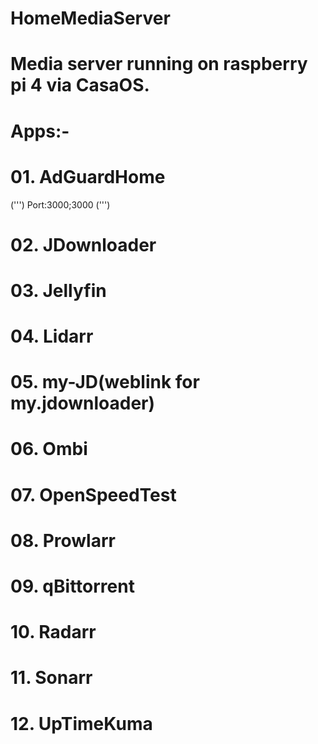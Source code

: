 # HomeMediaServer
# Media server running on raspberry pi 4 via CasaOS.

# Apps:- 
# 01. AdGuardHome
(''')
Port:3000;3000
(''')
# 02. JDownloader
# 03. Jellyfin
# 04. Lidarr
# 05. my-JD(weblink for my.jdownloader)
# 06. Ombi
# 07. OpenSpeedTest
# 08. Prowlarr
# 09. qBittorrent
# 10. Radarr
# 11. Sonarr
# 12. UpTimeKuma
#
#
#
#
#
#
#
#
#
#
#
#
#
#
#
#
#
#
#
#
#
#
#
#
#
#
#
#
#
#
#
#
#
#
#

